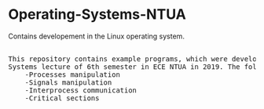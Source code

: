 
# Operating-Systems-NTUA
Contains developement in the Linux operating system.
<pre>

This repository contains example programs, which were developed for Operating
Systems lecture of 6th semester in ECE NTUA in 2019. The following areas are covered:
    -Processes manipulation
    -Signals manipulation
    -Interprocess communication
    -Critical sections
    
